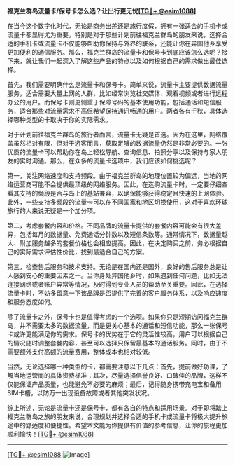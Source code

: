 **福克兰群岛流量卡/保号卡怎么选？让出行更无忧[[TG💪+ @esim1088](https://t.me/s/esim1088)]**

在当今这个数字化时代，无论是商务出差还是旅行度假，拥有一张适合的手机卡或流量卡都显得尤为重要。特别是对于那些计划前往福克兰群岛的朋友来说，选择合适的手机卡或流量卡不仅能够帮助你保持与外界的联系，还能让你在异国他乡享受更加便利的通信服务。那么，福克兰群岛的流量卡和保号卡到底应该怎么选呢？接下来，就让我们一起深入了解这些产品的特点以及如何根据自己的需求做出最佳选择。

首先，我们需要明确什么是流量卡和保号卡。简单来说，流量卡主要提供数据流量服务，适合需要大量上网的人群，比如经常浏览社交媒体、观看视频或者进行远程办公的用户。而保号卡则更侧重于保障号码的基本使用功能，包括通话和短信服务，适合那些对流量需求不高但希望保持通讯畅通的用户。两者各有千秋，具体选择哪种类型的卡取决于你的实际需求。

对于计划前往福克兰群岛的旅行者而言，流量卡无疑是首选。因为在这里，网络覆盖虽然相对有限，但对于游客而言，获取足够的数据流量仍然是非常必要的。一张优质的流量卡可以帮助你在岛上轻松导航、查询信息、拍照分享以及保持与家人朋友的实时沟通。那么，在众多的流量卡选项中，我们应该如何挑选呢？

第一，关注网络速度和支持频段。由于福克兰群岛的地理位置较为偏远，当地的网络运营商可能不会提供最顶级的网络服务。因此，在选购流量卡时，一定要仔细查看其支持的频段是否与岛上的基站兼容，以确保能够获得稳定且快速的上网体验。此外，一些支持多频段的流量卡可以在不同国家和地区切换使用，这对于喜欢环球旅行的人来说无疑是一个加分项。

第二，考虑套餐内容和价格。不同品牌的流量卡提供的套餐内容可能会有很大差异，包括每月的数据量、免费通话分钟数以及短信条数等。通常情况下，数据量越大、附加服务越多的套餐价格也会相应提高。因此，在决定购买之前，务必根据自己的实际需求评估性价比，找到最适合自己的方案。

第三，检查售后服务和技术支持。无论是在国内还是国外，良好的售后服务总是让人感到安心的重要因素之一。当你身处异国他乡时，如果遇到任何问题，比如无法连接网络或者账户异常等情况，及时得到专业人员的帮助至关重要。因此，在选择流量卡时，不妨多留意一下该品牌是否提供了完善的客户服务体系，以及响应速度和服务态度如何。

除了流量卡之外，保号卡也是值得考虑的一个选项。如果你只是短期访问福克兰群岛，并不需要太多的数据流量，而是更关心基本的通话和短信功能，那么一张保号卡或许更能满足你的需求。保号卡的优势在于它的灵活性较高，用户可以根据自己的情况随时调整套餐内容，甚至可以选择只保留最基本的通话服务。同时，由于不需要额外支付高额的流量费用，整体成本也相对较低。

当然，无论选择哪一种类型的卡，都需要注意以下几点：首先，提前做好功课，了解当地运营商的具体资费标准；其次，尽量选择信誉良好、口碑佳的品牌，这样不仅能保证产品质量，也能避免不必要的麻烦；最后，记得随身携带充电宝和备用SIM卡槽，以防万一出现设备故障或者其他突发状况。

综上所述，无论是流量卡还是保号卡，都有各自的特点和适用场景。对于即将踏上福克兰群岛之旅的朋友来说，合理规划并选择合适的手机卡或流量卡将极大提升旅途中的舒适度和便捷性。希望本文能为你提供有价值的参考信息，让你的旅程更加顺利愉快！[[TG💪+ @esim1088](https://t.me/s/esim1088)]

---

[[TG💪+ @esim1088](https://t.me/s/esim1088) ![Image](https://i.postimg.cc/4NQfJmqS/Snipaste-2025-05-13-00-14-12.png)]